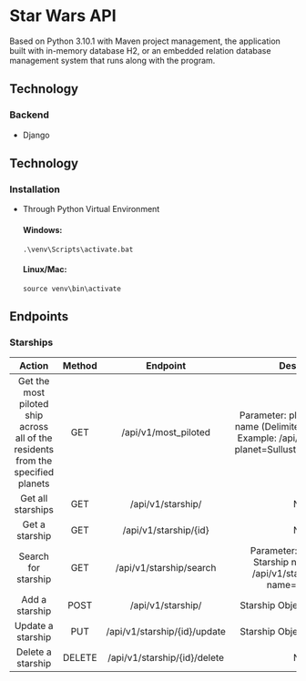 # Star Wars API
Based on Python 3.10.1 with Maven project management, the application built with in-memory database H2, or an embedded relation database management system that runs along with the program. 

## Technology
### Backend
- Django

## Technology
### Installation
- Through Python Virtual Environment
  #### Windows:
  `.\venv\Scripts\activate.bat`

  #### Linux/Mac:
  `source venv\bin\activate`


## Endpoints
### Starships
|                                      Action                                      | Method |           Endpoint           |                                                           Description                                                          |
|:--------------------------------------------------------------------------------:|:------:|:----------------------------:|:------------------------------------------------------------------------------------------------------------------------------:|
| Get the most piloted ship across all of the residents from the specified planets |   GET  | /api/v1/most_piloted         | Parameter: planet \| List: Planet name (Delimited using Commas) Example: /api/v1/most_piloted?planet=Sullust,Corellia,Kashyyyk |
| Get all starships                                                                |   GET  | /api/v1/starship/            |                                                              None                                                              |
| Get a starship                                                                   |   GET  | /api/v1/starship/{id}        |                                                              None                                                              |
| Search for starship                                                              |   GET  | /api/v1/starship/search      |                    Parameter: name \| String: Starship name Example: /api/v1/starship/search?name=Millennium                   |
| Add a starship                                                                   |  POST  | /api/v1/starship/            |                                                  Starship Object: JSON Header                                                  |
| Update a starship                                                                |   PUT  | /api/v1/starship/{id}/update |                                                  Starship Object: JSON Header                                                  |
| Delete a starship                                                                | DELETE | /api/v1/starship/{id}/delete |                                                              None                                                              |
